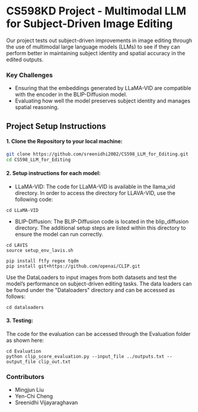 # CS598KD Project - Multimodal LLM for Subject-Driven Image Editing

Our project tests out subject-driven improvements in image editing through the use of multimodal large language models (LLMs) to see if they can perform better in maintaining subject identity and spatial accuracy in the edited outputs.

### Key Challenges
- Ensuring that the embeddings generated by LLaMA-VID are compatible with the encoder in the BLIP-Diffusion model.
- Evaluating how well the model preserves subject identity and manages spatial reasoning.

## Project Setup Instructions

#### 1. Clone the Repository to your local machine:

```bash
git clone https://github.com/sreenidhi2002/CS598_LLM_for_Editing.git
cd CS598_LLM_for_Editing
```

#### 2. Setup instructions for each model:

- LLaMA-VID: The code for LLaMA-VID is available in the llama_vid directory. In order to access the directory for LLAVA-VID, use the following code:
```
cd LLaMA-VID
```

- BLIP-Diffusion: The BLIP-Diffusion code is located in the blip_diffusion directory. The additional setup steps are listed within this directory to ensure the model can run correctly.
```
cd LAVIS
source setup_env_lavis.sh

pip install ftfy regex tqdm
pip install git+https://github.com/openai/CLIP.git
```

Use the DataLoaders to input images from both datasets and test the model’s performance on subject-driven editing tasks. The data loaders can be found under the "Dataloaders" directory and can be accessed as follows:
```
cd dataloaders
```

#### 3. Testing: 
The code for the evaluation can be accessed through the Evaluation folder as shown here:
```
cd Evaluation
python clip_score_evaluation.py --input_file ../outputs.txt --output_file clip_out.txt
```

### Contributors
- Mingjun Liu
- Yen-Chi Cheng
- Sreenidhi Vijayaraghavan
